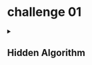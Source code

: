 # challenge 01 


 
<details>
  <summary><h2>Hidden Algorithm</h2></summary>
  <p>
    This challenge contains a game similar to the known game nim. 
    you start with a random number, each turn a player can substract a number
    between 1 and 3. the goal of the game is to force your opponent into a position 
    where they're left with 0.
  </p>
</details>
